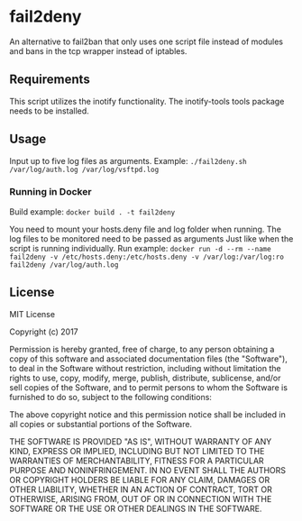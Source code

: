 # fail2deny
An alternative to fail2ban that only uses one script file instead of modules and bans in the tcp wrapper instead of iptables.

## Requirements
This script utilizes the inotify functionality. The inotify-tools tools package needs to be installed.

## Usage
Input up to five log files as arguments.
Example:
```./fail2deny.sh /var/log/auth.log /var/log/vsftpd.log```

### Running in Docker
Build example:
```docker build . -t fail2deny```

You need to mount your hosts.deny file and log folder when running. The log files to be monitored need to be passed as arguments Just like when the script is running individually.
Run example:
```docker run -d --rm --name fail2deny -v /etc/hosts.deny:/etc/hosts.deny -v /var/log:/var/log:ro fail2deny /var/log/auth.log``` 

## License

MIT License

Copyright (c) 2017

Permission is hereby granted, free of charge, to any person obtaining a copy
of this software and associated documentation files (the "Software"), to deal
in the Software without restriction, including without limitation the rights
to use, copy, modify, merge, publish, distribute, sublicense, and/or sell
copies of the Software, and to permit persons to whom the Software is
furnished to do so, subject to the following conditions:

The above copyright notice and this permission notice shall be included in all
copies or substantial portions of the Software.

THE SOFTWARE IS PROVIDED "AS IS", WITHOUT WARRANTY OF ANY KIND, EXPRESS OR
IMPLIED, INCLUDING BUT NOT LIMITED TO THE WARRANTIES OF MERCHANTABILITY,
FITNESS FOR A PARTICULAR PURPOSE AND NONINFRINGEMENT. IN NO EVENT SHALL THE
AUTHORS OR COPYRIGHT HOLDERS BE LIABLE FOR ANY CLAIM, DAMAGES OR OTHER
LIABILITY, WHETHER IN AN ACTION OF CONTRACT, TORT OR OTHERWISE, ARISING FROM,
OUT OF OR IN CONNECTION WITH THE SOFTWARE OR THE USE OR OTHER DEALINGS IN THE
SOFTWARE.

